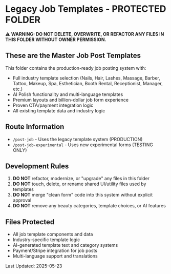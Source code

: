 
# Legacy Job Templates - PROTECTED FOLDER

⚠️ **WARNING: DO NOT DELETE, OVERWRITE, OR REFACTOR ANY FILES IN THIS FOLDER WITHOUT OWNER PERMISSION.**

## These are the Master Job Post Templates

This folder contains the production-ready job posting system with:
- Full industry template selection (Nails, Hair, Lashes, Massage, Barber, Tattoo, Makeup, Spa, Esthetician, Booth Rental, Receptionist, Manager, etc.)
- AI Polish functionality and multi-language templates
- Premium layouts and billion-dollar job form experience
- Proven CTA/payment integration logic
- All existing template data and industry logic

## Route Information
- `/post-job` - Uses the legacy template system (PRODUCTION)
- `/post-job-experimental` - Uses new experimental forms (TESTING ONLY)

## Development Rules
1. **DO NOT** refactor, modernize, or "upgrade" any files in this folder
2. **DO NOT** touch, delete, or rename shared UI/utility files used by templates
3. **DO NOT** merge "clean form" code into this system without explicit approval
4. **DO NOT** remove any beauty categories, template choices, or AI features

## Files Protected
- All job template components and data
- Industry-specific template logic
- AI-generated template text and category systems
- Payment/Stripe integration for job posts
- Multi-language support and translations

Last Updated: 2025-05-23
